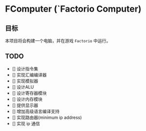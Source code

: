 # FComputer (`Factorio Computer)
## 目标
本项目将会构建一个电脑，并在游戏 `Factorio` 中运行。

## TODO
- [] 设计指令集
- [] 实现汇编编译器
- [] 实现模拟器
- [] 设计ALU
- [] 设计寄存器模块
- [] 设计内存模块
- [] 提供显示器
- [] 增加高级语言编译支持
- [] 实现路由器(minimum ip address)
- [] 实现 ip 通信

